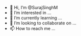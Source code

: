 - 👋 Hi, I’m @SurajSinghM
- 👀 I’m interested in ... 
- 🌱 I’m currently learning ...  
- 💞️ I’m looking to collaborate on ...
- 📫 How to reach me ... 

<!---
SurajSinghM/SurajSinghM is a ✨ special ✨ repository because its `README.md` (this file) appears on your GitHub profile.
You can click the Preview link to take a look at your changes.
--->
